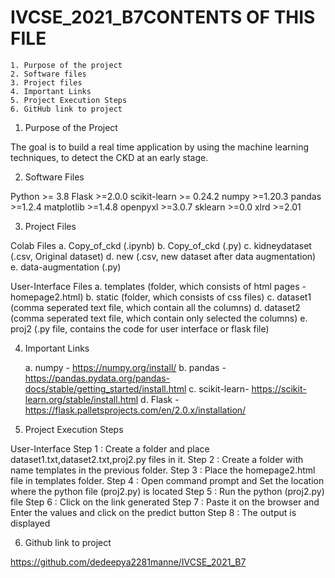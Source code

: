 # IVCSE_2021_B7CONTENTS OF THIS FILE
	1. Purpose of the project
	2. Software files
	3. Project files
	4. Important Links
	5. Project Execution Steps
	6. GitHub link to project


1. Purpose of the Project

The goal is to build a real time application by using the machine learning techniques, to detect the CKD at an early stage. 


2. Software Files

Python >= 3.8
Flask >=2.0.0
scikit-learn >= 0.24.2
numpy >=1.20.3
pandas >=1.2.4
matplotlib >=1.4.8
openpyxl >=3.0.7
sklearn >=0.0
xlrd >=2.01


3. Project Files

 Colab Files
	a. Copy_of_ckd (.ipynb)
	b. Copy_of_ckd (.py)
	c. kidneydataset (.csv, Original dataset)
	d. new (.csv, new dataset after data augmentation)
	e. data-augmentation (.py)

 User-Interface Files
	a. templates (folder, which consists of html pages - homepage2.html)
	b. static (folder, which consists of css files)
	c. dataset1 (comma seperated text file, which contain all the columns)
	d. dataset2 (comma seperated text file, which contain only selected the columns)
	e. proj2 (.py file, contains the code for user interface or flask file)


4. Important Links

	a. numpy -  https://numpy.org/install/
	b. pandas - https://pandas.pydata.org/pandas-docs/stable/getting_started/install.html
	c. scikit-learn- https://scikit-learn.org/stable/install.html
	d. Flask - https://flask.palletsprojects.com/en/2.0.x/installation/


5. Project Execution Steps

 User-Interface 
Step 1 : Create a folder and place dataset1.txt,dataset2.txt,proj2.py files in it.
Step 2 : Create a folder with name templates in the previous folder.
Step 3 : Place the homepage2.html file in templates folder.
Step 4 : Open command prompt and Set the location where the python file (proj2.py)  is located
Step 5 : Run the python (proj2.py) file
Step 6 : Click on the link generated
Step 7 : Paste it on the browser and Enter the values and click on the predict button
Step 8 : The output is displayed

6. Github link to project

https://github.com/dedeepya2281manne/IVCSE_2021_B7

